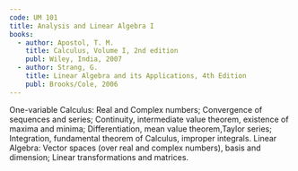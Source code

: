 ```yaml
---
code: UM 101
title: Analysis and Linear Algebra I
books:
  - author: Apostol, T. M.
    title: Calculus, Volume I, 2nd edition
    publ: Wiley, India, 2007
  - author: Strang, G.
    title: Linear Algebra and its Applications, 4th Edition
    publ: Brooks/Cole, 2006
---
```


One-variable Calculus: Real and Complex numbers; Convergence of sequences and series; Continuity,
intermediate value theorem, existence of maxima and minima; Differentiation, mean value theorem,Taylor
series; Integration, fundamental theorem of Calculus, improper integrals. Linear Algebra: Vector spaces
(over real and complex numbers), basis and dimension; Linear transformations and matrices.
